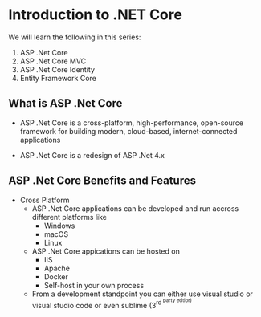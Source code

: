 # Introduction to .NET Core

We will learn the following in this series:

1. ASP .Net Core
2. ASP .Net Core MVC
3. ASP .Net Core Identity
4. Entity Framework Core

## What is ASP .Net Core

- ASP .Net Core is a cross-platform, high-performance, open-source framework for building modern, cloud-based, internet-connected applications

- ASP .Net Core is a redesign of ASP .Net 4.x

## ASP .Net Core Benefits and Features

- Cross Platform
  - ASP .Net Core applications can be developed and run accross different platforms like
    - Windows
    - macOS
    - Linux
  - ASP .Net Core appications can be hosted on
    - IIS
    - Apache
    - Docker
    - Self-host in your own process
  - From a development standpoint you can either use visual studio or visual studio code or even sublime (3<sup>rd<sup/> party edtior)
